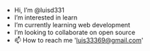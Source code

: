 - Hi, I’m @luisd331
- I’m interested in learn
- I’m currently learning web development
- I’m looking to collaborate on open source
- 📫 How to reach me 'luis33369@gmail.com'

<!---
luisd331/luisd331 is a ✨ special ✨ repository because its `README.md` (this file) appears on your GitHub profile.
You can click the Preview link to take a look at your changes.
--->
